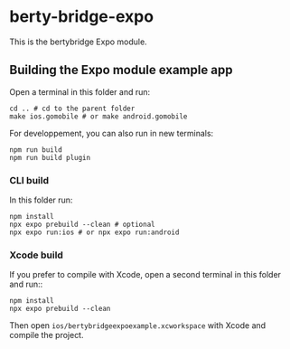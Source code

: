 # berty-bridge-expo

This is the bertybridge Expo module.

## Building the Expo module example app

Open a terminal in this folder and run:

```
cd .. # cd to the parent folder
make ios.gomobile # or make android.gomobile
```

For developpement, you can also run in new terminals:

```
npm run build
npm run build plugin
```

### CLI build

In this folder run:

```
npm install
npx expo prebuild --clean # optional
npx expo run:ios # or npx expo run:android
```

### Xcode build

If you prefer to compile with Xcode, open a second terminal in this folder and run::

```
npm install
npx expo prebuild --clean
```

Then open `ios/bertybridgeexpoexample.xcworkspace` with Xcode and compile the project.

